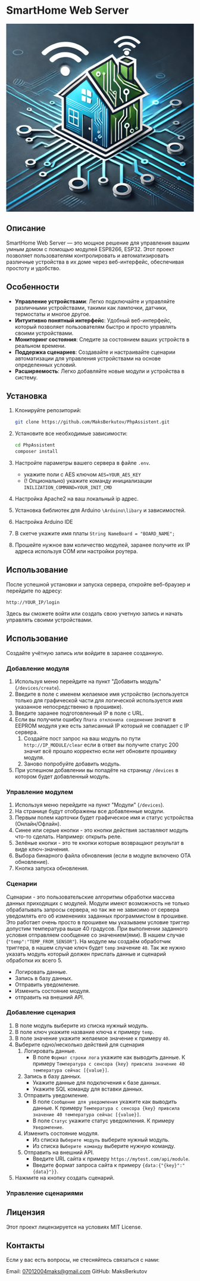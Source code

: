 # SmartHome Web Server

![Smart Home](https://github.com/MaksBerkutov/PhpAssistent/blob/main/git-files/image/logo.png)  <!-- Замените на URL изображения -->

## Описание

SmartHome Web Server — это мощное решение для управления вашим умным домом с помощью модулей ESP8266, ESP32. Этот проект позволяет пользователям контролировать и автоматизировать различные устройства в их доме через веб-интерфейс, обеспечивая простоту и удобство.

## Особенности

- **Управление устройствами**: Легко подключайте и управляйте различными устройствами, такими как лампочки, датчики, термостаты и многое другое.
- **Интуитивно понятный интерфейс**: Удобный веб-интерфейс, который позволяет пользователям быстро и просто управлять своими устройствами.
- **Мониторинг состояния**: Следите за состоянием ваших устройств в реальном времени.
- **Поддержка сценариев**: Создавайте и настраивайте сценарии автоматизации для управления устройствами на основе определенных условий.
- **Расширяемость**: Легко добавляйте новые модули и устройства в систему.

## Установка

1. Клонируйте репозиторий:

    ```bash
    git clone https://github.com/MaksBerkutov/PhpAssistent.git
    ```

2. Установите все необходимые зависимости:

    ```bash
    cd PhpAssistent
    composer install
    ```
3. Настройте параметры вашего сервера в файле `.env`.
   - укажите поли с AES ключом `AES=YOUR_AES_KEY`
   -  (! Опционально) укажите команду инициализации `INILIZATION_COMMAND=YOUR_INIT_CMD`

4. Настройка Apache2 на ваш локальный ip адрес.
5. Установка библиотек для Arduino ``\Arduino\libary`` и зависимостей.
6. Настройка Arduino IDE 
7. В скетче укажите имя платы `String NameBoard = "BOARD_NAME";`
8. Прошейте нужное вам количество модулей, заранее получите их IP адреса используя COM или настройки роутера.
## Использование

После успешной установки и запуска сервера, откройте веб-браузер и перейдите по адресу:

```
http://YOUR_IP/login
```

Здесь вы сможете войти или создать свою учетную запись и начать управлять своими устройствами.
## Использование
Создайте учётную запись или войдите в заранее созданную.
### Добавление модуля
1) Используя меню перейдите на пункт "Добавить модуль" (`/devices/create`).
2) Введите в поле с именем желаемое имя устройство (используется только для графической части для логической используется имя указанное непосредственно в прошивке).
3) Введите заранее подготовленный IP в поле с URL.
4) Если вы получили ошибку `Плата отклонила соеденение` значит в EEPROM модуля уже есть записанный IP который не совпадает с IP сервера.
    1) Создайте пост запрос на ваш модуль по пути `http://IP_MODULE/clear` если в ответ вы получите статус 200 значит всё прошло корректно если нет обновите прошивку модуля.  
    2) Заново попробуйте добавить модуль.
5) При успешном добавлении вы попадёте на страницу `/devices` в котором будет добавленный модуль.
### Управление модулем
1) Используя меню перейдите на пункт "Модули" (`/devices`).
2) На странице будут отображены все добавленные модули.
3) Первым полем карточки будет графическое имя и статус устройства (Онлайн/Офлайн).
4) Синее или серые кнопки - это кнопки действия заставляют модуль что-то сделать. Например: открыть реле.
5) Зелёные кнопки - это те кнопки которые возвращают результат в виде ключ-значения.
6) Выбора бинарного файла обновления (если в модуле включено ОТА обновление).
7) Кнопка запуска обновления.
### Cценарии
Сценарии - это пользовательские алгоритмы обработки массива данных приходящих с модулей.
Модули имеют возможность не только обрабатывать запросы сервера, но так же не зависимо от сервера уведомлять его об изменениях заданных программистом в прошивке.
Это работает очень просто в прошивке мы указываем условие триггер допустим температура выше 40 градусов. При выполнении заданного условия отправляем сообщение со значением(ями). В нашем случае (`"temp":"TEMP_FROM_SENSOR"`).
На модуле мы создаём обработчик триггера, в нашем случае ключ будет `temp` значение `40`. Так же нужно указать модуль который должен прислать данные и сценарий обработки их всего 5.
 - Логировать данные.
 - Запись в базу данных.
 - Отправить уведомление.
 - Изменить состояние модуля.
 - отправить на внешний API.
### Добавление сценария 
1) В поле модуль выберите из списка нужный модуль.
2) В поле ключ укажите название ключа к примеру `temp`.
3) В поле значение укажите желаемое значение к примеру `40`.
4) Выберите одно/несколько действий для сценария 
   1) Логировать данные.
      - В поле `Формат строки лога` укажите как выводить данные. К примеру `Температура с сенсора {key} привсила значение 40 температура сейчас [{value}]`.
   2) Запись в базу данных.
      - Укажите данные для подключения к базе данных.
      - Укажите SQL команду для вставки данных.
   3) Отправить уведомление.
         - В поле `Сообщение для уведомления` укажите как выводить данные. К примеру `Температура с сенсора {key} привсила значение 40 температура сейчас [{value}]`.
         - В поле `Статус` укажите статус уведомления. К примеру `Уведомление`.
   4) Изменить состояние модуля.
        - Из списка `Выберите модуль` выберите нужный модуль.
        - Из списка `Выберите команду` выберите нужную команду.
   5) Отправить на внешний API.
        - Введите URL сайта к примеру `https://mytest.com/api/module`.
        - Введите формат запроса сайта к примеру `{data:{"{key}":"{data}"}}`.
5) Нажмите на кнопку создать сценарий.
### Управление сценариями
 
## Лицензия
Этот проект лицензируется на условиях MIT License. 

## Контакты

Если у вас есть вопросы, не стесняйтесь связаться с нами:

Email: 07012004maks@gmail.com
GitHub: MaksBerkutov
